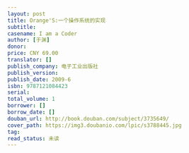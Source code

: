 ```yaml
---
layout: post
title: Orange'S:一个操作系统的实现
subtitle: 
casename: I am a Coder
author: [于渊]
donor: 
price: CNY 69.00
translator: []
publish_company: 电子工业出版社
publish_version: 
publish_date: 2009-6
isbn: 9787121084423
serial: 
total_volume: 1
borrower: []
borrow_date: []
douban_url: http://book.douban.com/subject/3735649/
cover_path: https://img3.doubanio.com/lpic/s3788445.jpg
tag: 
read_status: 未读
---
```

